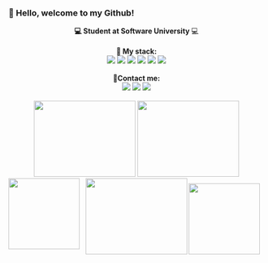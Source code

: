 ### 👋 Hello, welcome to my Github!
<p align="center">
   <strong> 💻 Student at Software University </strong> 💻<br>
   <br>
   <strong>💯 My stack: </strong>
   <br>
   <img src="https://img.shields.io/badge/C%23-239120?style=for-the-badge&logo=c-sharp&logoColor=white">
   <img src="https://img.shields.io/badge/javascript%20-%23323330.svg?&style=for-the-badge&logo=javascript&logoColor=%23F7DF1E">
   <img src="https://img.shields.io/badge/HTML5-E34F26?style=for-the-badge&logo=html5&logoColor=white">
   <img src="https://img.shields.io/badge/CSS3-1572B6?style=for-the-badge&logo=css3&logoColor=white">
   <img src="https://img.shields.io/badge/Microsoft%20SQL%20Sever-CC2927?style=for-the-badge&logo=microsoft%20sql%20server&logoColor=white">
   <img src="https://img.shields.io/badge/.NET-5C2D91?style=for-the-badge&logo=dot-net&logoColor=white">
   <br>
   <br> 
   <strong>📲Contact me:  </strong>
   <br>
   <a href="https://www.facebook.com/ati.vassileva21" target="_blank"><img src="https://img.shields.io/badge/Facebook-1877F2?style=for-the-badge&logo=facebook&logoColor=white"></a>
   <a href="https://www.instagram.com/ati_vassileva/" target="_blank"><img src="https://img.shields.io/badge/Instagram-E4405F?style=for-the-badge&logo=instagram&logoColor=white"></a>
   <a href="https://www.linkedin.com/in/ati-vassileva-36612a1b0/" target="_blank"><img src="https://img.shields.io/badge/LinkedIn-0077B5?style=for-the-badge&logo=linkedin&logoColor=white"></a>
 
   <br>
   <br>
   <img width="200" height="150" src="https://media.giphy.com/media/WUTywPPYZpdDChyBaZ/giphy.gif">
   <img width="200" height="150" src="https://media.giphy.com/media/RbDKaczqWovIugyJmW/giphy.gif">
   <img width="200" height="150" src="https://media.giphy.com/media/WUTywPPYZpdDChyBaZ/giphy.gif">
   
   <img height="140" align="left" src="https://github-readme-stats.vercel.app/api?username=AtiVassileva&count_private=true&theme=dark&hide=prs&show_icons=true" />
  <img height="140" src="https://github-readme-stats.vercel.app/api/top-langs/?username=AtiVassileva&layout=compact&theme=dark" />
  </p>
  




